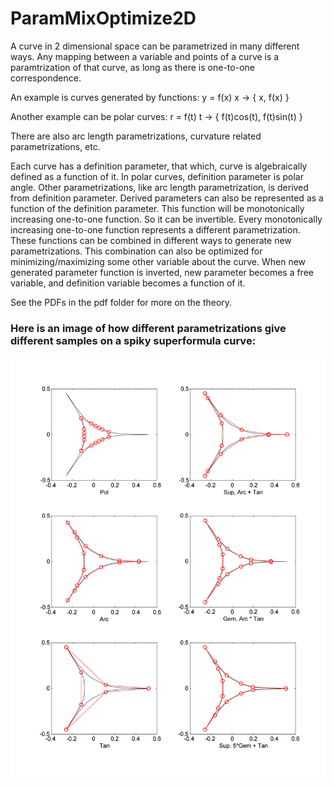 # ParamMixOptimize2D

A curve in 2 dimensional space can be parametrized in many different ways. Any mapping between a variable and points of a curve is a paramtrization of that curve, as long as there is one-to-one correspondence.

An example is curves generated by functions:
y = f(x)
x -> { x, f(x) }

Another example can be polar curves:
r = f(t)
t -> { f(t)cos(t), f(t)sin(t) }

There are also arc length parametrizations, curvature related parametrizations, etc.

Each curve has a definition parameter, that which, curve is algebraically defined as a function of it.
In polar curves, definition parameter is polar angle.
Other parametrizations, like arc length parametrization, is derived from definition parameter.
Derived parameters can also be represented as a function of the definition parameter.
This function will be monotonically increasing one-to-one function. So it can be invertible.
Every monotonically increasing one-to-one function represents a different parametrization.
These functions can be combined in different ways to generate new parametrizations.
This combination can also be optimized for minimizing/maximizing some other variable about the curve.
When new generated parameter function is inverted, new parameter becomes a free variable, and definition variable becomes a function of it.

See the PDFs in the pdf folder for more on the theory.

### Here is an image of how different parametrizations give different samples on a spiky superformula curve:
![Spike](img/spike.png "Spike")